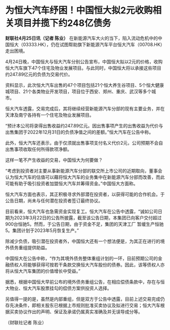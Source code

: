 # 为恒大汽车纾困！中国恒大拟2元收购相关项目并揽下约248亿债务

**财联社4月25日讯（记者 陈业）**
在新能源汽车大火的当下，陷入流动危机中的中国恒大（03333.HK），仍在试图帮助旗下新能源汽车平台恒大汽车（00708.HK）走出困境。

4月24日晚，中国恒大与恒大汽车分别公告宣布，中国恒大拟以2元的价格，收购恒大汽车旗下47个住宅及物业发展项目。与此同时，中国恒大将以承接这些项目约247.89亿元的负债为交易代价。

资料显示，此次恒大汽车出售的47个项目包括21个恒大养生谷项目、5个恒大健康城项目、21个各类物业开发项目，项目位于西安、郑州、重庆、武汉等多个城市。

恒大汽车透露，交易完成后，其将继续经营新能源汽车分部的现有主要业务，并在天津及南宁各持有一个住宅及物业发展项目。

“预计本公司将录得出售收益约247.89亿元。因出售事项产生的出售收益为代价与出售集团于2022年12月31日的负债净值之间的差额。”恒大汽车在公告中称。

此外，恒大汽车还表示，由于仅须就出售事项支付名义代价2元，公司预期不会自出售事项收取任何所得款项净额。

这样一笔不产生收益的交易，中国恒大为何要做？

“考虑到投资者对主要从事新能源汽车分部的联交所上市公司的近期取向，董事会认为恒大汽车的估值可以藉将恒大汽车的业务集中在新能源汽车分部而改善，而此可能有助于吸引投资者加盟恒大汽车并筹得资金。”中国恒大方面称。

恒大汽车方面也表示，其正积极寻求外部潜在投资者，以获得可能的合作机会。于公告日期，尚未与任何潜在投资者签订最终协议。

目前看来，恒大汽车也急需资金实现复工。恒大汽车在公告中透露，“诚如公司日期为2023年3月22日的公告所披露，截至该公告日期，本集团已向客户交付超过900台恒驰5。然而，于公告日期，由于资金不足，集团的天津工厂
暂缓生产恒驰5。集团计划于2023年5月恢复生产。”

除减少负债，吸引潜在投资者外，中国恒大还有一个想法便是，为其正在进行的境外债务重组提供助益。

中国恒大在公告中称，“作为其境外债务整体重组计划的一环，目前预期公司的金融债权人将能够获得可按若干条款交换恒大汽车股份的债券。因此，该等债权人亦将从恒大汽车集团的价值增长中受益。”

据悉，根据中国恒大早前公布的境外债务重组公告，在相应偿债条款中，存在与恒大物业、恒大汽车股票挂勾的偿债方案供投资人选择。

另值得一提的是，虽然是内部重组，但是双方于公告中透露，目前上述交易完成仍存先决条件，即相关股东已根据上市规则批准买卖协议及拟进行交易；恒大汽车根据买卖协议作出的声明、保证及承诺仍属真实准确及并无误导成分等。

（财联社记者 陈业）

